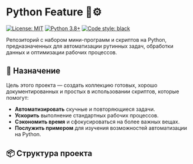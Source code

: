 # Python Feature 🐍⚙️

[![License: MIT](https://img.shields.io/badge/License-MIT-yellow.svg)](https://opensource.org/licenses/MIT)
[![Python 3.8+](https://img.shields.io/badge/python-3.8+-blue.svg)](https://www.python.org/downloads/)
[![Code style: black](https://img.shields.io/badge/code%20style-black-000000.svg)](https://github.com/psf/black)

Репозиторий с набором мини-программ и скриптов на Python, предназначенных для автоматизации рутинных задач, обработки данных и оптимизации рабочих процессов.

## 🚀 Назначение

Цель этого проекта — создать коллекцию готовых, хорошо документированных и простых в использовании скриптов, которые помогут:
* **Автоматизировать** скучные и повторяющиеся задачи.
* **Ускорить** выполнение стандартных рабочих процессов.
* **Сэкономить время** и сфокусироваться на более важных вещах.
* **Послужить примером** для изучения возможностей автоматизации на Python.

## 📦 Структура проекта
